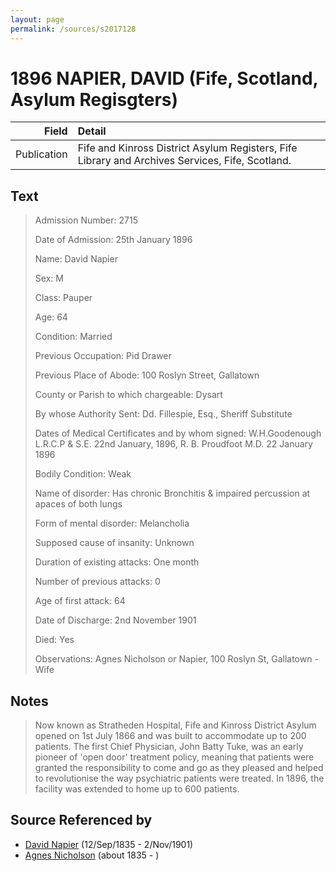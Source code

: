 ```yaml
---
layout: page
permalink: /sources/s2017128
---
```


# 1896 NAPIER, DAVID (Fife, Scotland, Asylum Regisgters)

Field | Detail
---:|:---
Publication | Fife and Kinross District Asylum Registers, Fife Library and Archives Services, Fife, Scotland.

## Text

> Admission Number: 2715
>
> Date of Admission: 25th January 1896
>
> Name: David Napier
>
> Sex: M
>
> Class: Pauper
>
> Age: 64
>
> Condition: Married
>
> Previous Occupation: Pid Drawer
>
> Previous Place of Abode: 100 Roslyn Street, Gallatown
>
> County or Parish to which chargeable: Dysart
>
> By whose Authority Sent: Dd. Fillespie, Esq., Sheriff Substitute
>
> Dates of Medical Certificates and by whom signed: W.H.Goodenough L.R.C.P & S.E. 22nd January, 1896, R. B. Proudfoot M.D. 22 January 1896
>
> Bodily Condition: Weak
>
> Name of disorder: Has chronic Bronchitis & impaired percussion at apaces of both lungs
>
> Form of mental disorder: Melancholia
>
> Supposed cause of insanity: Unknown
>
> Duration of existing attacks: One month
>
> Number of previous attacks: 0
>
> Age of first attack: 64
>
> Date of Discharge: 2nd November 1901
>
> Died: Yes
>
> Observations: Agnes Nicholson or Napier, 100 Roslyn St, Gallatown - Wife
>

## Notes

> Now known as Stratheden Hospital, Fife and Kinross District Asylum opened on 1st July 1866 and was built to accommodate up to 200 patients. The first Chief Physician, John Batty Tuke, was an early pioneer of 'open door' treatment policy, meaning that patients were granted the responsibility to come and go as they pleased and helped to revolutionise the way psychiatric patients were treated. In 1896, the facility was extended to home up to 600 patients.
>


## Source Referenced by

* [David Napier](../people/@41697732@-david-napier-b1835-9-12-d1901-11-2.md) (12/Sep/1835 - 2/Nov/1901)
* [Agnes Nicholson](../people/@65182613@-agnes-nicholson-b1835-d.md) (about 1835 - )

